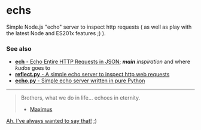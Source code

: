 # echs

Simple Node.js "echo" server to inspect http requests ( as well as play with the latest Node and ES201x features ;) ).

### See also

* [**ech** - Echo Entire HTTP Requests in JSON](https://www.npmjs.com/package/ech); ***main** inspiration* and where *kudos* goes to
* [**reflect.py** - A simple echo server to inspect http web requests](https://gist.github.com/huyng/814831)
* [**echo.py** - Simple echo server written in pure Python](https://gist.github.com/solusipse/6419144)

---

> Brothers, what we do in life... echoes in eternity.
> - [Maximus](http://www.imdb.com/title/tt0172495/characters/nm0000128?ref_=tt_cl_t1)

[Ah. I've always wanted to say that!](https://getyarn.io/yarn-clip/b1cc7e8e-06fe-493f-a920-85131c927723) ;)
